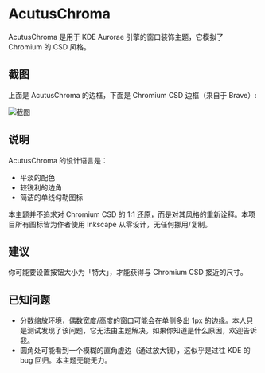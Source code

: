 # AcutusChroma

AcutusChroma 是用于 KDE Aurorae 引擎的窗口装饰主题，它模拟了 Chromium 的 CSD 风格。

## 截图

上面是 AcutusChroma 的边框，下面是 Chromium CSD 边框（来自于 Brave）:

![截图](screenshot.avif)

## 说明

AcutusChroma 的设计语言是：

- 平淡的配色
- 较锐利的边角
- 简洁的单线勾勒图标

本主题并不追求对 Chromium CSD 的 1:1 还原，而是对其风格的重新诠释。本项目所有图标皆为作者使用 Inkscape 从零设计，无任何挪用/复制。

## 建议

你可能要设置按钮大小为「特大」，才能获得与 Chromium CSD 接近的尺寸。

## 已知问题

- 分数缩放环境，偶数宽度/高度的窗口可能会在单侧多出 1px 的边缘。本人只是测试发现了该问题，它无法由主题解决。如果你知道是什么原因，欢迎告诉我。
- 圆角处可能看到一个模糊的直角虚边（通过放大镜），这似乎是过往 KDE 的 bug 回归。本主题无能无力。
